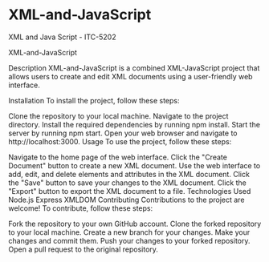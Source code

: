 # XML-and-JavaScript
XML and Java Script - ITC-5202

XML-and-JavaScript

Description
XML-and-JavaScript is a combined XML-JavaScript project that allows users to create and edit XML documents using a user-friendly web interface.

Installation
To install the project, follow these steps:

Clone the repository to your local machine.
Navigate to the project directory.
Install the required dependencies by running npm install.
Start the server by running npm start.
Open your web browser and navigate to http://localhost:3000.
Usage
To use the project, follow these steps:

Navigate to the home page of the web interface.
Click the "Create Document" button to create a new XML document.
Use the web interface to add, edit, and delete elements and attributes in the XML document.
Click the "Save" button to save your changes to the XML document.
Click the "Export" button to export the XML document to a file.
Technologies Used
Node.js
Express
XMLDOM
Contributing
Contributions to the project are welcome! To contribute, follow these steps:

Fork the repository to your own GitHub account.
Clone the forked repository to your local machine.
Create a new branch for your changes.
Make your changes and commit them.
Push your changes to your forked repository.
Open a pull request to the original repository.


